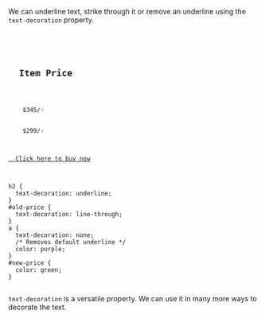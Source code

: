 We can underline text, strike through it
or remove an underline using the<br>
`text-decoration` property.

<codeblock language="css" type="lesson">
<code>
<panel language="html">
<h2>
  Item Price
</h2>
<div>
  <span id="old-price">
    $345/-
  </span>
  <span id="new-price">
    $299/-
  </span>
</div>
<a href="#">
  Click here to buy now
</a>
</panel>
<panel language="css">
h2 {
  text-decoration: underline;
}
#old-price {
  text-decoration: line-through;
}
a {
  text-decoration: none;
  /* Removes default underline */
  color: purple;
}
#new-price {
  color: green;
}
</panel>
</code>
</codeblock>

`text-decoration` is a versatile property. We can use it in many more ways to decorate the text.